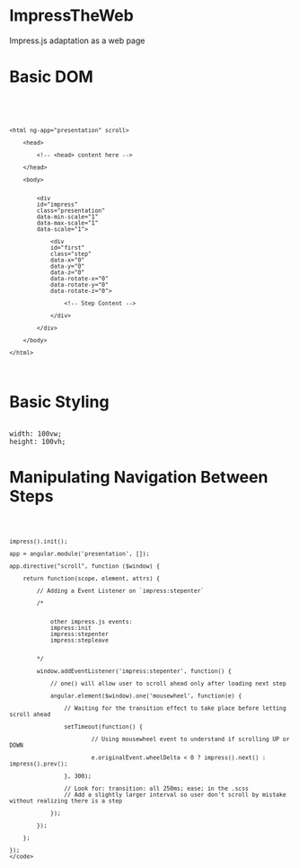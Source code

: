 # ImpressTheWeb
Impress.js adaptation as a web page


# Basic DOM
<code>
    <!DOCTYPE html>

    <html ng-app="presentation" scroll>

		<head>

			<!-- <head> content here -->

		</head>

		<body>


	        <div
	        id="impress"
	        class="presentation"
	        data-min-scale="1"
	        data-max-scale="1"
	        data-scale="1">

	            <div
	            id="first"
	            class="step"
	            data-x="0"
	            data-y="0"
	            data-z="0"
	            data-rotate-x="0"
	            data-rotate-y="0"
	            data-rotate-z="0">

	            	<!-- Step Content -->

	            </div>

			</div>

		</body>

	</html> 
</code>


# Basic Styling

<code>
width: 100vw;
height: 100vh;
</code>

# Manipulating Navigation Between Steps

<code>

	impress().init();

	app = angular.module('presentation', []);

	app.directive("scroll", function ($window) {

		return function(scope, element, attrs) {

			// Adding a Event Listener on `impress:stepenter` 

			/* 


				other impress.js events:
				impress:init
				impress:stepenter
				impress:stepleave


			*/

			window.addEventListener('impress:stepenter', function() {

				// one() will allow user to scroll ahead only after loading next step

				angular.element($window).one('mousewheel', function(e) {
					
					// Waiting for the transition effect to take place before letting scroll ahead

					setTimeout(function() {

							// Using mousewheel event to understand if scrolling UP or DOWN 

							e.originalEvent.wheelDelta < 0 ? impress().next() : impress().prev();		

					}, 300);

					// Look for: transition: all 250ms; ease; in the .scss 
					// Add a slightly larger interval so user don't scroll by mistake without realizing there is a step

				});

			});

		};

	});
	</code>
